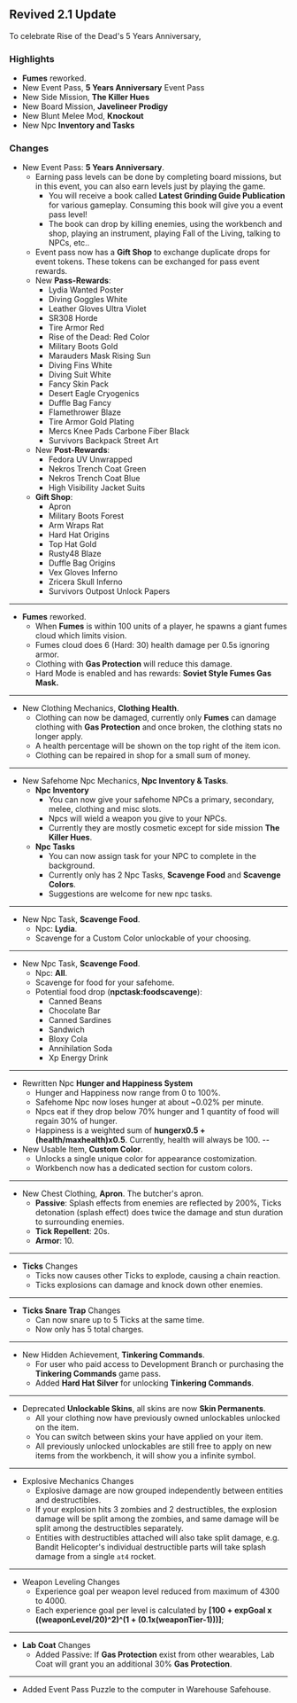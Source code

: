 ## Revived 2.1 Update

To celebrate Rise of the Dead's 5 Years Anniversary, 


### Highlights
- **Fumes** reworked.
- New Event Pass, **5 Years Anniversary** Event Pass
- New Side Mission, **The Killer Hues**
- New Board Mission, **Javelineer Prodigy**
- New Blunt Melee Mod, **Knockout**
- New Npc **Inventory and Tasks**


### Changes
- New Event Pass: **5 Years Anniversary**.
    - Earning pass levels can be done by completing board missions, but in this event, you can also earn levels just by playing the game.
        - You will receive a book called **Latest Grinding Guide Publication** for various gameplay. Consuming this book will give you a event pass level!
        - The book can drop by killing enemies, using the workbench and shop, playing an instrument, playing Fall of the Living, talking to NPCs, etc..  
    - Event pass now has a **Gift Shop** to exchange duplicate drops for event tokens. These tokens can be exchanged for pass event rewards. 
    - New **Pass-Rewards**: 
        - Lydia Wanted Poster
        - Diving Goggles White
        - Leather Gloves Ultra Violet
        - SR308 Horde
        - Tire Armor Red
        - Rise of the Dead: Red Color
        - Military Boots Gold
        - Marauders Mask Rising Sun
        - Diving Fins White
        - Diving Suit White
        - Fancy Skin Pack
        - Desert Eagle Cryogenics
        - Duffle Bag Fancy
        - Flamethrower Blaze
        - Tire Armor Gold Plating
        - Mercs Knee Pads Carbone Fiber Black
        - Survivors Backpack Street Art
    - New **Post-Rewards**:
        - Fedora UV Unwrapped
        - Nekros Trench Coat Green
        - Nekros Trench Coat Blue
        - High Visibility Jacket Suits
    - **Gift Shop**:
        - Apron
        - Military Boots Forest
        - Arm Wraps Rat
        - Hard Hat Origins
        - Top Hat Gold
        - Rusty48 Blaze
        - Duffle Bag Origins
        - Vex Gloves Inferno
        - Zricera Skull Inferno
        - Survivors Outpost Unlock Papers
---
- **Fumes** reworked.
    - When **Fumes** is within 100 units of a player, he spawns a giant fumes cloud which limits vision.
    - Fumes cloud does 6 (Hard: 30) health damage per 0.5s ignoring armor.
    - Clothing with **Gas Protection** will reduce this damage.
    - Hard Mode is enabled and has rewards: **Soviet Style Fumes Gas Mask.**
---
- New Clothing Mechanics, **Clothing Health**.
    - Clothing can now be damaged, currently only **Fumes** can damage clothing with **Gas Protection** and once broken, the clothing stats no longer apply.
    - A health percentage will be shown on the top right of the item icon.
    - Clothing can be repaired in shop for a small sum of money.
---
- New Safehome Npc Mechanics, **Npc Inventory & Tasks**.
    - **Npc Inventory**
        - You can now give your safehome NPCs a primary, secondary, melee, clothing and misc slots.
        - Npcs will wield a weapon you give to your NPCs.
        - Currently they are mostly cosmetic except for side mission **The Killer Hues**.
    - **Npc Tasks**
        - You can now assign task for your NPC to complete in the background.
        - Currently only has 2 Npc Tasks, **Scavenge Food** and **Scavenge Colors**.
        - Suggestions are welcome for new npc tasks.
---
- New Npc Task, **Scavenge Food**.
    - Npc: **Lydia**.
    - Scavenge for a Custom Color unlockable of your choosing.
---
- New Npc Task, **Scavenge Food**.
    - Npc: **All**.
    - Scavenge for food for your safehome.
    - Potential food drop (**npctask:foodscavenge**):
        - Canned Beans
        - Chocolate Bar
        - Canned Sardines
        - Sandwich
        - Bloxy Cola
        - Annihilation Soda
        - Xp Energy Drink
---
- Rewritten Npc **Hunger and Happiness System**
    - Hunger and Happiness now range from 0 to 100%.
    - Safehome Npc now loses hunger at about ~0.02% per minute.
    - Npcs eat if they drop below 70% hunger and 1 quantity of food will regain 30% of hunger.
    - Happiness is a weighted sum of **hungerx0.5 + (health/maxhealth)x0.5**. Currently, health will always be 100.
--
- New Usable Item, **Custom Color**.
    - Unlocks a single unique color for appearance costomization.
    - Workbench now has a dedicated section for custom colors.
---
- New Chest Clothing, **Apron**. The butcher's apron.
    - **Passive**: Splash effects from enemies are reflected by 200%, Ticks detonation (splash effect) does twice the damage and stun duration to surrounding enemies.
    - **Tick Repellent**: 20s.
    - **Armor**: 10.
---
- **Ticks** Changes
    - Ticks now causes other Ticks to explode, causing a chain reaction.
    - Ticks explosions can damage and knock down other enemies.
---
- **Ticks Snare Trap** Changes
    - Can now snare up to 5 Ticks at the same time.
    - Now only has 5 total charges.
---
- New Hidden Achievement, **Tinkering Commands**.
    - For user who paid access to Development Branch or purchasing the **Tinkering Commands** game pass.
    - Added **Hard Hat Silver** for unlocking **Tinkering Commands**.
---
- Deprecated **Unlockable Skins**, all skins are now **Skin Permanents**.
    - All your clothing now have previously owned unlockables unlocked on the item.
    - You can switch between skins your have applied on your item.
    - All previously unlocked unlockables are still free to apply on new items from the workbench, it will show you a infinite symbol.
---
- Explosive Mechanics Changes
    - Explosive damage are now grouped independently between entities and destructibles.
    - If your explosion hits 3 zombies and 2 destructibles, the explosion damage will be split among the zombies, and same damage will be split among the destructibles separately.
    - Entities with destructibles attached will also take split damage, e.g. Bandit Helicopter's individual destructible parts will take splash damage from a single `at4` rocket.
---
- Weapon Leveling Changes
    - Experience goal per weapon level reduced from maximum of 4300 to 4000.
    - Each experience goal per level is calculated by **[100 + expGoal x ((weaponLevel/20)^2)^(1 + (0.1x(weaponTier-1)))]**;
---
- **Lab Coat** Changes
    - Added Passive: If **Gas Protection** exist from other wearables, Lab Coat will grant you an additional 30% **Gas Protection**.
---

- Added Event Pass Puzzle to the computer in Warehouse Safehouse.
